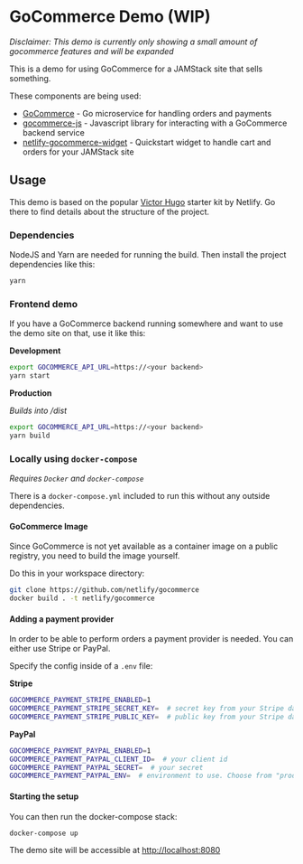 # GoCommerce Demo (WIP)

*Disclaimer: This demo is currently only showing a small amount of gocommerce features and will be expanded*

This is a demo for using GoCommerce for a JAMStack site that sells something.

These components are being used:
- [GoCommerce](https://github.com/netlify/gocommerce) - Go microservice for handling orders and payments
- [gocommerce-js](https://github.com/netlify/gocommerce-js) - Javascript library for interacting with a GoCommerce backend service
- [netlify-gocommerce-widget](https://github.com/netlify/netlify-gocommerce-widget) - Quickstart widget to handle cart and orders for your JAMStack site

## Usage

This demo is based on the popular [Victor Hugo](https://github.com/netlify-templates/victor-hugo) starter kit by Netlify. Go there to find details about the structure of the project.

### Dependencies

NodeJS and Yarn are needed for running the build. Then install the project dependencies like this:

```bash
yarn
```

### Frontend demo

If you have a GoCommerce backend running somewhere and want to use the demo site on that, use it like this:

**Development**

```bash
export GOCOMMERCE_API_URL=https://<your backend>
yarn start
```

**Production**

*Builds into /dist*

```bash
export GOCOMMERCE_API_URL=https://<your backend>
yarn build
```

### Locally using `docker-compose`

*Requires `Docker` and `docker-compose`*

There is a `docker-compose.yml` included to run this without any outside dependencies.

#### GoCommerce Image

Since GoCommerce is not yet available as a container image on a public registry, you need to build the image yourself.

Do this in your workspace directory:

```bash
git clone https://github.com/netlify/gocommerce
docker build . -t netlify/gocommerce
```

#### Adding a payment provider

In order to be able to perform orders a payment provider is needed. You can either use Stripe or PayPal.

Specify the config inside of a `.env` file:

**Stripe**

```bash
GOCOMMERCE_PAYMENT_STRIPE_ENABLED=1
GOCOMMERCE_PAYMENT_STRIPE_SECRET_KEY=  # secret key from your Stripe dashboard
GOCOMMERCE_PAYMENT_STRIPE_PUBLIC_KEY=  # public key from your Stripe dashboard
```

**PayPal**

```bash
GOCOMMERCE_PAYMENT_PAYPAL_ENABLED=1
GOCOMMERCE_PAYMENT_PAYPAL_CLIENT_ID=  # your client id
GOCOMMERCE_PAYMENT_PAYPAL_SECRET=  # your secret
GOCOMMERCE_PAYMENT_PAYPAL_ENV=  # environment to use. Choose from "production" or "sandbox"
```

#### Starting the setup

You can then run the docker-compose stack:

```bash
docker-compose up
```

The demo site will be accessible at [http://localhost:8080](http://localhost:8080)
